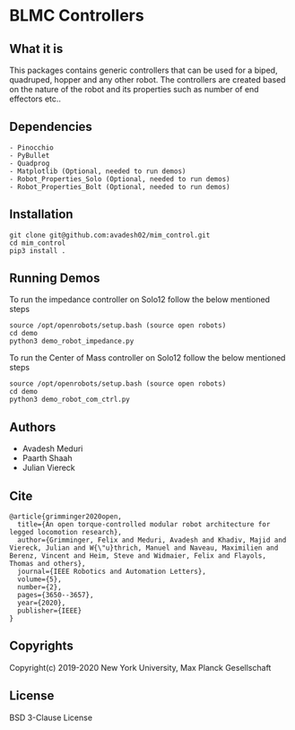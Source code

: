 # BLMC Controllers

## What it is

This packages contains generic controllers that can be used for a biped, quadruped, hopper and any other robot. The controllers are created based on the nature of the robot and its properties such as number of end effectors etc..

## Dependencies
```
- Pinocchio
- PyBullet
- Quadprog
- Matplotlib (Optional, needed to run demos)
- Robot_Properties_Solo (Optional, needed to run demos)
- Robot_Properties_Bolt (Optional, needed to run demos)
```
## Installation
```
git clone git@github.com:avadesh02/mim_control.git
cd mim_control
pip3 install .
```

## Running Demos
To run the impedance controller on Solo12 follow the below mentioned steps 
```
source /opt/openrobots/setup.bash (source open robots)
cd demo
python3 demo_robot_impedance.py
```

To run the Center of Mass controller on Solo12 follow the below mentioned steps
```
source /opt/openrobots/setup.bash (source open robots)
cd demo
python3 demo_robot_com_ctrl.py
```

## Authors
- Avadesh Meduri
- Paarth Shaah 
- Julian Viereck

## Cite
```
@article{grimminger2020open,
  title={An open torque-controlled modular robot architecture for legged locomotion research},
  author={Grimminger, Felix and Meduri, Avadesh and Khadiv, Majid and Viereck, Julian and W{\"u}thrich, Manuel and Naveau, Maximilien and Berenz, Vincent and Heim, Steve and Widmaier, Felix and Flayols, Thomas and others},
  journal={IEEE Robotics and Automation Letters},
  volume={5},
  number={2},
  pages={3650--3657},
  year={2020},
  publisher={IEEE}
}
```

## Copyrights

Copyright(c) 2019-2020 New York University, Max Planck Gesellschaft

## License

BSD 3-Clause License



